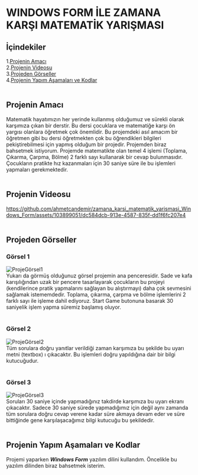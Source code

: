 # WINDOWS FORM İLE ZAMANA KARŞI MATEMATİK YARIŞMASI
## İçindekiler
 1.[Projenin Amacı](#Projenin-Amacı)</br>
 2.[Projenin Videosu](#Projenin-Videosu)</br>
 3.[Projeden Görseller](#Projeden-Görseller)</br>
 4.[Projenin Yapım Aşamaları ve Kodlar](#Projenin-Yapım-Aşamaları-ve-Kodlar)</br>
</br>
## Projenin Amacı
Matematik hayatımızın her yerinde kullanmış olduğumuz ve sürekli olarak karşımıza çıkan bir derstir. Bu dersi çocuklara ve matematiğe karşı ön yargısı olanlara öğretmek çok önemlidir. Bu projemdeki asıl amacım bir öğretmen gibi bu dersi öğretmekten çok bu öğrendikleri bilgileri pekiştirebilmesi için yapmış olduğum bir projedir. Projemden biraz bahsetmek istiyorum. Projemde matematikte olan temel 4 işlemi (Toplama, Çıkarma, Çarpma, Bölme) 2 farklı sayı kullanarak bir cevap bulunmasıdır. Çocukların pratikte hız kazanmaları için 30 saniye süre ile bu işlemleri yapmaları gerekmektedir. </br>
</br>
## Projenin Videosu 
https://github.com/ahmetcandemir/zamana_karsi_matematik_yarismasi_Windows_Form/assets/103899051/dc584dcb-913e-4587-835f-dd1f6fc207e4 </br>
</br>
## Projeden Görseller
### Görsel 1
![ProjeGörsel1](https://github.com/ahmetcandemir/zamana_karsi_matematik_yarismasi_Windows_Form/assets/103899051/4bd5b4c7-41b7-4740-8267-00fb7e02c7ee) </br>
Yukarı da görmüş olduğunuz görsel projemin ana penceresidir. Sade ve kafa karışılığından uzak bir pencere tasarlayarak çocukların bu projeyi (kendilerince pratik yapmalarını sağlayan bu alıştırmayı) daha çok sevmesini sağlamak istememdedir. Toplama, çıkarma, çarpma ve bölme işlemlerini 2 farklı sayı ile işleme dahil ediyoruz. Start Game butonuna basarak 30 saniyelik işlem yapma süremiz başlamış oluyor. </br>
</br>
### Görsel 2 
![ProjeGörsel2](https://github.com/ahmetcandemir/zamana_karsi_matematik_yarismasi_Windows_Form/assets/103899051/d17e8312-5d8d-4e6e-8da9-d00ec9ee746f) </br>
Tüm sorulara doğru yanıtlar verildiği zaman karşımıza bu şekilde bu uyarı metni (textbox) ı çıkacaktır. Bu işlemleri doğru yapıldığına dair bir bilgi kutucuğudur. </br>
</br>
### Görsel 3
![ProjeGörsel3](https://github.com/ahmetcandemir/zamana_karsi_matematik_yarismasi_Windows_Form/assets/103899051/0cb9a18d-551c-4a9b-8651-9e4a1cf0afc9) </br>
Soruları 30 saniye içinde yapmadığınız takdirde karşımıza bu uyarı ekranı çıkacaktır. Sadece 30 saniye sürede yapmadığımız için değil aynı zamanda tüm sorulara doğru cevap verene kadar süre akmaya devam eder ve süre bittiğinde gene karşılaşacağımız bilgi kutucuğu bu şekildedir. </br>
</br>
## Projenin Yapım Aşamaları ve Kodlar
Projemi yaparken ***Windows Form*** yazılım dilini kullandım. Öncelikle bu yazılım dilinden biraz bahsetmek isterim. </br>
